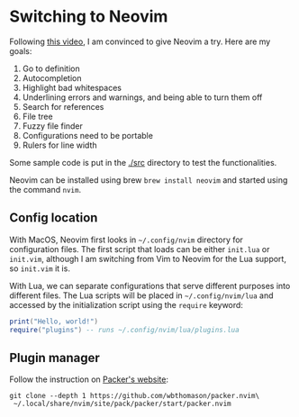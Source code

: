 # Switching to Neovim
Following [this video](https://youtu.be/p0Q3oDY9A5s), I am convinced to give Neovim a try. Here are my goals:

1. Go to definition
2. Autocompletion
3. Highlight bad whitespaces
4. Underlining errors and warnings, and being able to turn them off
5. Search for references
6. File tree
7. Fuzzy file finder
8. Configurations need to be portable
9. Rulers for line width

Some sample code is put in the [./src](./src) directory to test the functionalities.

Neovim can be installed using brew `brew install neovim` and started using the command `nvim`.

## Config location
With MacOS, Neovim first looks in `~/.config/nvim` directory for configuration files. The first script that loads can be either `init.lua` or `init.vim`, although I am switching from Vim to Neovim for the Lua support, so `init.vim` it is.

With Lua, we can separate configurations that serve different purposes into different files. The Lua scripts will be placed in `~/.config/nvim/lua` and accessed by the initialization script using the `require` keyword:

```lua
print("Hello, world!")
require("plugins") -- runs ~/.config/nvim/lua/plugins.lua
```

## Plugin manager
Follow the instruction on [Packer's website](https://github.com/wbthomason/packer.nvim):

```
git clone --depth 1 https://github.com/wbthomason/packer.nvim\
 ~/.local/share/nvim/site/pack/packer/start/packer.nvim
```

